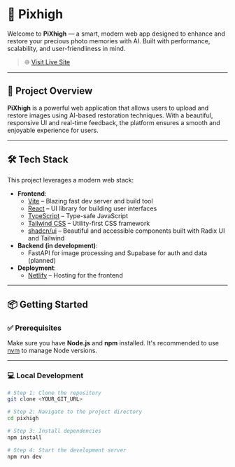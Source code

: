 # 🎨 Pixhigh

Welcome to **PiXhigh** — a smart, modern web app designed to enhance and restore your precious photo memories with AI. Built with performance, scalability, and user-friendliness in mind.

> 🌐 [Visit Live Site](https://pixhigh.netlify.app)

---

## 🚀 Project Overview

**PiXhigh** is a powerful web application that allows users to upload and restore images using AI-based restoration techniques. With a beautiful, responsive UI and real-time feedback, the platform ensures a smooth and enjoyable experience for users.

---

## 🛠 Tech Stack

This project leverages a modern web stack:

- **Frontend**:
  - [Vite](https://vitejs.dev/) – Blazing fast dev server and build tool
  - [React](https://reactjs.org/) – UI library for building user interfaces
  - [TypeScript](https://www.typescriptlang.org/) – Type-safe JavaScript
  - [Tailwind CSS](https://tailwindcss.com/) – Utility-first CSS framework
  - [shadcn/ui](https://ui.shadcn.com/) – Beautiful and accessible components built with Radix UI and Tailwind
- **Backend (in development)**:
  - FastAPI for image processing and Supabase for auth and data (planned)
- **Deployment**:
  - [Netlify](https://www.netlify.com/) – Hosting for the frontend

---

## 📦 Getting Started

### ✅ Prerequisites

Make sure you have **Node.js** and **npm** installed. It's recommended to use [nvm](https://github.com/nvm-sh/nvm#installing-and-updating) to manage Node versions.

---

### 💻 Local Development

```sh
# Step 1: Clone the repository
git clone <YOUR_GIT_URL>

# Step 2: Navigate to the project directory
cd pixhigh

# Step 3: Install dependencies
npm install

# Step 4: Start the development server
npm run dev
